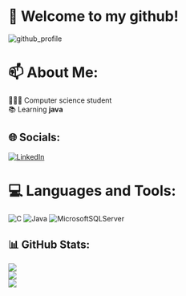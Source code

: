 # 📲 Welcome to my github! 

![github_profile](https://user-images.githubusercontent.com/114875545/214147808-44fc4639-e9c8-45b3-b635-17f7a3654a37.gif)

# 📫 About Me:
🙋🏼‍♂️ Computer science student<br>📚 Learning **java**

## 🌐 Socials:
[![LinkedIn](https://img.shields.io/badge/LinkedIn-%230077B5.svg?logo=linkedin&logoColor=white)](https://linkedin.com/in/tomáš-dračka-a5aa16253) 

# 💻 Languages and Tools:
![C](https://img.shields.io/badge/c-%2300599C.svg?style=for-the-badge&logo=c&logoColor=white) 
![Java](https://img.shields.io/badge/java-%23ED8B00.svg?style=for-the-badge&logo=java&logoColor=white) 
![MicrosoftSQLServer](https://img.shields.io/badge/Microsoft%20SQL%20Sever-CC2927?style=for-the-badge&logo=microsoft%20sql%20server&logoColor=white)

## 📊 GitHub Stats:
![](https://github-readme-stats.vercel.app/api?username=tomdra01&theme=jolly&hide_border=true&include_all_commits=false&count_private=true)<br/>
![](https://github-readme-streak-stats.herokuapp.com/?user=tomdra01&theme=jolly&hide_border=true)<br/>
![](https://github-readme-stats.vercel.app/api/top-langs/?username=tomdra01&theme=jolly&hide_border=true&include_all_commits=false&count_private=true&layout=compact)
